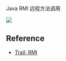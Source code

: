 #
Java RMI 远程方法调用

![](https://docs.oracle.com/javase/tutorial/figures/rmi/rmi-2.gif)

## Reference
- [Trail: RMI](https://docs.oracle.com/javase/tutorial/rmi/TOC.html)